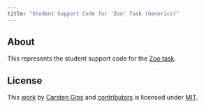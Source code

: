 ```yaml
---
title: "Student Support Code for 'Zoo' Task (Generics)"
---
```


<!-- pandoc -s -f markdown -t markdown --columns=94 --reference-links=true README.md -->

## About

This represents the student support code for the [Zoo task].

## License

This [work] by [Carsten Gips] and [contributors] is licensed under [MIT].

  [Zoo task]: https://github.com/Programmiermethoden-CampusMinden/Prog2-Lecture/tree/master/homework
  [work]: https://github.com/Programmiermethoden-CampusMinden/prog2_ybel_zoo
  [Carsten Gips]: https://github.com/cagix
  [contributors]: https://github.com/Programmiermethoden-CampusMinden/prog2_ybel_zoo/graphs/contributors
  [MIT]: LICENSE.md
